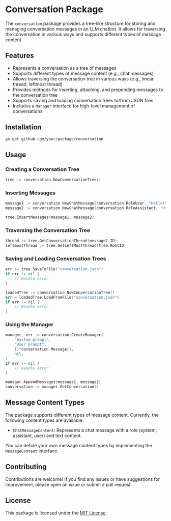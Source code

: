 # Conversation Package

The `conversation` package provides a tree-like structure for storing and managing conversation messages in an LLM chatbot. It allows for traversing the conversation in various ways and supports different types of message content.

## Features

- Represents a conversation as a tree of messages
- Supports different types of message content (e.g., chat messages)
- Allows traversing the conversation tree in various ways (e.g., linear thread, leftmost thread)
- Provides methods for inserting, attaching, and prepending messages to the conversation tree
- Supports saving and loading conversation trees to/from JSON files
- Includes a `Manager` interface for high-level management of conversations

## Installation

```bash
go get github.com/your/package/conversation
```

## Usage

### Creating a Conversation Tree

```go
tree := conversation.NewConversationTree()
```

### Inserting Messages

```go
message1 := conversation.NewChatMessage(conversation.RoleUser, "Hello!")
message2 := conversation.NewChatMessage(conversation.RoleAssistant, "Hi there!")

tree.InsertMessages(message1, message2)
```

### Traversing the Conversation Tree

```go
thread := tree.GetConversationThread(message2.ID)
leftmostThread := tree.GetLeftMostThread(tree.RootID)
```

### Saving and Loading Conversation Trees

```go
err := tree.SaveToFile("conversation.json")
if err != nil {
    // Handle error
}

loadedTree := conversation.NewConversationTree()
err = loadedTree.LoadFromFile("conversation.json")
if err != nil {
    // Handle error
}
```

### Using the Manager

```go
manager, err := conversation.CreateManager(
    "System prompt",
    "User prompt",
    []*conversation.Message{},
    nil,
)
if err != nil {
    // Handle error
}

manager.AppendMessages(message1, message2)
conversation := manager.GetConversation()
```

## Message Content Types

The package supports different types of message content. Currently, the following content types are available:

- `ChatMessageContent`: Represents a chat message with a role (system, assistant, user) and text content.

You can define your own message content types by implementing the `MessageContent` interface.

## Contributing

Contributions are welcome! If you find any issues or have suggestions for improvement, please open an issue or submit a pull request.

## License

This package is licensed under the [MIT License](LICENSE).